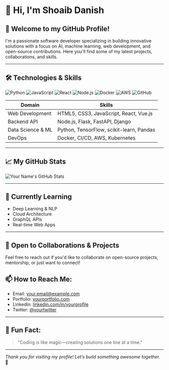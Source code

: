 # 👋 Hi, I'm Shoaib Danish

## 🚀 Welcome to my GitHub Profile!

I'm a passionate software developer specializing in building innovative solutions with a focus on AI, machine learning, web development, and open-source contributions. Here you'll find some of my latest projects, collaborations, and skills.

---

## 🛠️ Technologies & Skills

![Python](https://img.shields.io/badge/Python-3776AB?style=for-the-badge&logo=python&logoColor=white)
![JavaScript](https://img.shields.io/badge/JavaScript-F7DF1E?style=for-the-badge&logo=javascript&logoColor=black)
![React](https://img.shields.io/badge/React-61DAFB?style=for-the-badge&logo=react&logoColor=white)
![Node.js](https://img.shields.io/badge/Node.js-339933?style=for-the-badge&logo=nodedotjs&logoColor=white)
![Docker](https://img.shields.io/badge/Docker-2496ED?style=for-the-badge&logo=docker&logoColor=white)
![AWS](https://img.shields.io/badge/AWS-232F3E?style=for-the-badge&logo=amazon-aws&logoColor=white)
![GitHub](https://img.shields.io/badge/GitHub-181717?style=for-the-badge&logo=github&logoColor=white)

| Domain | Skills |
|---------|---------|
| Web Development | HTML5, CSS3, JavaScript, React, Vue.js |
| Backend API | Node.js, Flask, FastAPI, Django |
| Data Science & ML | Python, TensorFlow, scikit-learn, Pandas |
| DevOps | Docker, CI/CD, AWS, Kubernetes |

---

## 📈 My GitHub Stats

![Your Name's GitHub Stats](https://github-readme-stats.vercel.app/api?username=yourusername&show_icons=true&hide_title=true&count_private=true&line_height=21&theme=radical)

---

## 🌱 Currently Learning
- Deep Learning & NLP
- Cloud Architecture
- GraphQL APIs
- Real-time Web Apps

---

## 💼 Open to Collaborations & Projects
Feel free to reach out if you'd like to collaborate on open-source projects, mentorship, or just want to connect!

## 📫 How to Reach Me:
- Email: [your.email@example.com](mailto:your.email@example.com)
- Portfolio: [yourportfolio.com](https://yourportfolio.com)
- LinkedIn: [linkedin.com/in/yourprofile](https://linkedin.com/in/yourprofile)
- Twitter: [@yourtwitter](https://twitter.com/yourtwitter)

---

## 🎯 Fun Fact:
> "Coding is like magic—creating solutions one line at a time."

---

*Thank you for visiting my profile! Let’s build something awesome together.* 🚀
